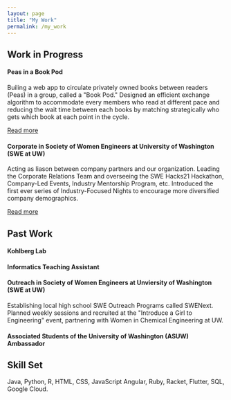 ```yaml
---
layout: page
title: "My Work"
permalink: /my_work
---
```


## Work in Progress

#### Peas in a Book Pod

Builing a web app to circulate privately owned books between readers (Peas) in a group, called a "Book Pod." Designed an efficient exchange algorithm to accommodate every members who read at different pace and reducing the wait time between each books by matching strategically who gets which book at each point in the cycle. 

[Read more](https://jekyllrb.com/docs/home)


#### Corporate in Society of Women Engineers at University of Washington (SWE at UW)

Acting as liason between company partners and our organization. Leading the Corporate Relations Team and overseeing the SWE Hacks21 Hackathon, Company-Led Events, Industry Mentorship Program, etc. Introduced the first ever series of Industry-Focused Nights to encourage more diversified company demographics. 

[Read more](https://jekyllrb.com/docs/home)


## Past Work

#### Kohlberg Lab 

#### Informatics Teaching Assistant

#### Outreach in Society of Women Engineers at Unviersity of Washington (SWE at UW)

Establishing local high school SWE Outreach Programs called SWENext. Planned weekly sessions and recruited at the "Introduce a Girl to Engineering" event, partnering with Women in Chemical Engineering at UW.

#### Associated Students of the University of Washington (ASUW) Ambassador

## Skill Set
Java, Python, R, HTML, CSS, JavaScript
Angular, Ruby, Racket, Flutter, SQL,
Google Cloud. 